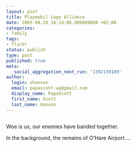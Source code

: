 ```yaml
---
layout: post
title: Playmobil Lego Alliance
date: 2005-08-20 16:24:06.000000000 +02:00
categories:
- family
tags:
- flickr
status: publish
type: post
published: true
meta:
  _social_aggregation_next_run: '1392139189'
author:
  login: shanson
  email: papascott-wp@gmail.com
  display_name: PapaScott
  first_name: Scott
  last_name: Hanson
---
```

<p><a href="http://www.flickr.com/photos/papascott/35584210/" title="photo sharing"><img src="https://photos28.flickr.com/35584210_78f7984635_m.jpg" alt="" style="border: solid 0px #000000;" /></a></p>
<p>Woe is us, our enemies have banded together.</p>
<p>In the background, the remains of O'Hare Airport....</p>
